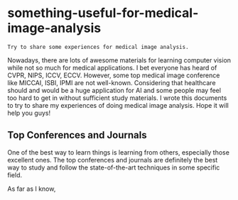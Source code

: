 # something-useful-for-medical-image-analysis
    Try to share some experiences for medical image analysis.

  Nowadays, there are lots of awesome materials for learning computer vision while not so much for medical applications. I bet everyone has heard of CVPR, NIPS, ICCV, ECCV. However, some top medical image conference like MICCAI, ISBI, IPMI are not well-known. Considering that healthcare should and would be a huge application for AI and some people may feel too hard to get in without sufficient study materials. I wrote this documents to try to share my experiences of doing medical image analysis. Hope it will help you guys!

## Top Conferences and Journals
  One of the best way to learn things is learning from others, especially those excellent ones. The top conferences and journals are definitely the best way to study and follow the state-of-the-art techniques in some specific field.

  As far as I know, 
